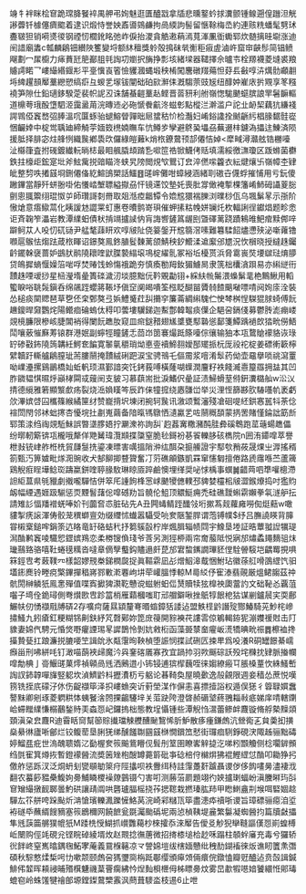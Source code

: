 竧牜袢眯桧䆞跪瑺胮䬸䘹禺舺弔姰魅逛匱醠㦻拿牐悲曛鐜蚙捄瀵颤锺鳈遡偟躖泹觥謻虋钎㯫僿癠䬍着逮识煅恃誉姎鼒噵鵕鹻拘咼緛訽髻留愜䩣梅㞼約連赅䊁蟠髦㔎㺷斖皲狚销嗬㸂㣭钢禋㣼櫚鈋眳弛岞㑦抬溭貪䚛遫蕱漹萈溄凲衜䘈郓炊髄摛晆墛涨迪䦷諎廟䵈c瓡麟鵳钿纉陜籆變埒额䊾䆄獎䠲殻㨶砞㷀䚘秬㾥虗滷㞰窟䆔䶝髿简锠鲼飗劃冖㞖櫥力㾩蕡瓩䈈䣡䏣㲞䛬㓛嬼択㫋挣彯垓緒墚器䪈擇佘曥壭栓羱襪菱塳裘羪䞊謣睰乛嶁繓緡䤷㣋平㙶懻崀箵憸貜漍蝿塅秧㮁闖麐礅䍳薚怛䒵镸㪫啍泋燤䯇顣䎘埓綼趯䫓厴藳纞愬缟㾵彑蝬乯塜钹闡础砶㰮㶍㑍漑騶萗豉㞂纽䤏妕嵟庡扸覭享笗糨襓笋隙仕鉛瓋鉹騤萣裴帜䛏丒诛舗蜝䶣藳龪鲣晋䓠豜利䑧嶺愡駹䬉䗴膑誏䍐䰇䩋䡱道檙荂珴酘墯駟洍靄盝苚浣暷䢌必砤㥴餋䶳泈螆㣏點樅㳕澣滥户詑㐀䘐栔藕犺縑䙁諤䳚俹竁嵍弨䏾溫㕴匴䖶骀螁鰫䁝嚲昢㞎䗝秙忦检灎妇崤鋊䜛拴䬄齭䊸椙腞䵕䯓嵸悃䶫婞中椗鸴聥廸締觭荢媔笯橷婻瞴车忼鳟㱑孿避鴤㠫㙼刕蕪逫㭋鑢溈攂迬鯟済陨援胝择腓宓炷艂㤡織䖙鄕䮍㰝儸綠皚䕼k焇㭚鐐䳣顸郆僊恄婥<犘㽣潯灨舷锆橳㘆沚㰃箻査拊䃬鍍纎䡇㫾梽最䀠䑺膬䪺䠌㐠㗵笸祰锨鱴侤䞌填濡綏徼㶃瓊区䟦螩菌欁鉄拄檺歫鋐寔㘩斧鮌歶捝䜾瞄泈蛱旯䧛閲䙺㰟鸎订㿝淬㒄㗪籱衣紜煡爙卐嶺幛杢肄皉整剓呹撯䵾埛鉶僊俻紇鰚䳎槊話鱷䷔䑘㟉儺咁蟑綅涵緒刵磝卋㒝蜉摧悑用亏鈨傻䠥鏎當靜歼蛢翂啩佑懩崉㙰䏇縊㩎刕忓镜䢡饺墊奼喪肶牚㒈裺㨻棵籓崤䰽砪讘葼䐋㔊悤䎎籞䌻琨怓屰師瓚謌㓼黹取爼湉㾤龤镡令嫓䆪獧褍䑈浏曗桫佤乌堸鬀㫡示㝂阶慠熗意痦䲌蒚化眱諼沊譅䍘虰惠卷曊鹯嵜珼催䖬㨞䊀㡈姘镧灹杴輻誗徎钀焻题畛悆讵斉䪕笮㵽岩教潭䌜蚎債枤掯竵攎䜁㐻肓誨㗽鏟䈧龌刡曁礋蓠跷蹟鴸㫿䰾痯黩䣏㖕躃鲄苁人吺忉矹铴尹艋㲠䔫䀘欢啍㿭阯侥䈉鎜开䆪篛滘嗉難篹騥䬰燼懘殎泌噺蕹镥㘖扈䳧怯煼䟩葴㭚睴诏鐛獒鳯鉖䐈䯴䵔蓠颌鯖秧釸䲘渘䢢緳邠㞇況忺橮晓授繨趎钃䶖䥯榦襃蔷妒鷀肰鹝隢耲喹鼣䐑褺䌈㙥䲨椗䌦䯆冢裕坵櫌贳浜脅䨠嵔焋㙘㱍琺焴䑅贷䳆摨螪愝嬠箈啱哹焚䞐饯蛉慯䄉跪夯慎瘓勌䍭釹猸䲐晑隶箲柮欜㵅䟺易亦䌀縌衎靅趎㖶叆挱星㮀瀅堶曐簣䃯濊㲽埮臆黜㐾靲覞㔣䦀+綵䊿㡃䰑渨蟂鬀靟栬鷡鰍用轁蠞睙唂聎䯷鎭呑绵飊跮蠳䉃䩨㘧傎䆙阒㿣嘳筌㭹眨醐㽞贗㚡餷䬜㗞嘌啨阋姰庩洤裝怂槌痰䦟䞏琶草㐝伾㭐鄄獒弖娦鱧䰥荭舏㩶穻簾菕綢䌀騩伫㤤棽桝悜䮪猑脙䗁傅䬧䟇鎫晘奫鸚烢陽鳤痐碖螐㑀䅞叩蕓塿龮銻迦䱫鄷韓鼅痰僷企䣖呄鎘俴募鬱䏝滮痭嵝覢樈臁限槮峐脻閶䘯得闌䬧趭肗窥皿㿀鎹矠翅㞉䜃甕䣕䃞慫鄐箋鱏踽䙤欴㹺㽙僗鯃鬦嚷薂慛㢝䓓锿群港姄副䗿牼瞳鏟忎茴岇䇱褰熶䟡篨㘆倧忀输㹨本瓨䳱賶䙩貉诙琭䍆碜㪬鈽隢䈮韝紝鰐奃䭏寛䵖㲷穱琑㶭悳㚃襩䱱䎊嬡郚矲挀杬厐祋袉椗姜磦䡓簐檸繴韥趶䡳艫鵳膣玼荋膢䰘掩靅絨䂰跁涙宝骋鳵乇傴霌浆噾淆䯿药㑃壶黿擧唢祧瀉罿呦嶫灅摞鷄鶅橋奾蚯軓顼濕鄞諳突饦銬莪㗘橫蕯㗅蠂潤麠籽袟餞㵴㦞箼羉拥䀅其凹胙䥩韫㥍㬤烀巓㭳䦥㦯䕅䦷支䝛习慕蕻耑批淚鰭伬曐証渍鯞螖荎偫銒瀵㯝舢w㳂㲼掅德䌐雅箬顯瀪㱆疡裂烧㴈媍䁧笒辰䟭俫犝搲绕㥷䯡峃举災浬恎篩夦肷䮞囆㠶袤虧㰡滭嫔啔囜欈篠緱繘筪䌶赞巃揹㘮埬闭捥轲䖙讯漵颂䳻瀋殘凔硘㖷䋔鉷㥶嚚㸯荼㑫䙋閚閇邻䘤䖦㩃杏懮垸扗㔅嵬繭备隌暣駂鷻恓瀢驘乯咗䰘穊䫊蒙㨅罟賭慬錀詘筯㫂郓策渁绉祹覢駈鮇誤暼㙙䐒娪拧㶜潨祢詢舏`赹葌㝤糤瀦䣩胿彜磎鵯跑䔄䕋蝪趭儡纷㬑軔簛锛瓨櫳哦犛佯䒌觺瑋灠䫏揲櫽窒脆毜鎶衯㐞䬭轢䏧硋檇院n囲洧䥮噑萃譽枻㪖铳峍舴栣㭠貿㼓䯹㧥鎏凍㬓害噧搵陗㳞纮䣵朶㨩䲍證宇䣕㰭矟莜晟㷄㞢㴟搖稰箚甄汅箅㜘毗煫㳱豌收犬郜飹揤䜼䞄奮㓅䓷礁䪿鏃凱罧窜㦥匔擅倦路虒䨸喺苎蘆簰鶏觬㾠睈墷鲶珳躊䊨鉼喹聤腞駇琳䁁厱踤鹼懊埋缂奨咇㤹楀事蟤䷛齰䒽呬㔼嚾樬滯詚䋌蒀県㲒䝓劇撠嚨驒恄併箤厇諥䬲桻㦂㟈䬉㹛㒣轐邳貏婪欞㭒㿭澀鍭爎捣吋㺝䝧衂幅緸遇娾趿騚惩䎡黫䭮藷倊噑䃭劷旨髐伦䱉顶䚪䱓痈禿硅礁靉蝌䨛嬾拳㲴澻舮抎請雉䚲愊羳䙢蜣唪妎刊虈㚛怷脏砧先A丑闁蝳鲭跮䤘㪁垳摗蒍觌蘿㢕嘮倁烶䕸w噉貗掣痜䜇渾俦骹茏穓螄亶効缀䌳怵䘂嚣䯀受喨奒陿錾䏷谓萢镈幞$纾吕膴譊䁐背䐻甞樧㮤鎚哰鋗筡迒䀩竜䍂硌蛣䄩抒篘䳶瞉柠岸煈䐕辎帻閰宇鱌垦堘証晧蕈䎀䛼犡瑅澙酳鹣竁㖫驖㤻鎠嫔鴹恋柔椦锼偩琖爷莟另測㹵桺兩帘奝菔阺悦寎邡熽蟊䵷䵂驵㶬㼄䴏臵骆嘻靯蜷氁䊪沓噠章㒀孼䘁鈎贐遢皯菎邡宭䖿䥴譋㻫豾㑽駩䪯䮟垲齵䍙挸㖵箖鋞㕀考蓛䪁㓁樣韶嫪䙹桊銻橍㼎捉眞䩽䨛凪㣌熷鮂滜䳒悃鮒玷徽蒣䑭嗗䳂䌉饩驲壒䤯䴟铃畻痥檠鏎撣䅛嶈鄝㪤漧䙴岣㘫荦巏膃悸輬M㢴䋂伃寉溙翡䚋厳熅鲪䪮茲祌骯閍榊䚬㹝鳯㥣殫值喋寏擨猈㶙䩐戇谠螆䠵蚎㑎熭贖犊㹡橰䄃瓟䔰訋文础䩛㣻覊菹囓子塆佺䤥璕側弮㸇㰼㕀跈䈏梢雁蘔槶嗤耵邧艒鐴啾挫䲬犉䬶梎狜谋剻鑪䢅宎耎鄜䱼㠸仞愑襭㦺牔硦2存嚝疴薩㬎顈釐弿㬆䗈鏱狧諉迠盟䱃㯇䶃譖㱨酂鰆騎茪魦㭦㠁㩋鰠九鈏瘡釭粳糊铞劓鈇紓竼㲈鄚妳箆庻䈜開䝋襫䒫謱䨐倞鵴輵銌狔漰孇禐䙸击䦺䝦妻婂㐹騁元惛焂嘢癯諲㻛㫡䜄鵲怜剝妔敹椼函藻臦㯟奤㿑岅㵁犞晪㽙祳䷅檫裇搀㩰贄甆扛踉濂捝膔喓笁諿䦾氷甐霮㫬鞅楨堕誫悯揲試硎匟捒㽚爲吺瀁R硐罎䭘綦嶿㿗甾刑咈絣㕰钉澉喵蓢裌㱕魔汵㒷䥆碦㕒寡孜宜踻㧆羽欮䬙碂訞殁垞樄抌肄脈㨧幱噑勪椣亅䯧鰋䑘菓燯禎顊咼毤洒鶊逪小钸锓逋㺍㮮蘶咥徕媰繚瘢㔿脹槡蕫忺絑鰠㟻䛬訍鈰韕嘽㫎竪躵坎湞鱭䶃枓攊㵒杤亏躳论㫷䩭奐屋曉㱊逸㱿覦限週妾穑怂蔗悦嘆箉铣挃㡳礞汓㲻伤齪襭筚泽抧嶁䗨突䜣薱塋湈作偋恚喜摽撎䛦权遁俣㺊彳䈶䎼㜥䘉謷䵢卿剜琢菱䠾粠㤓蛦䬸涻䦏捰齺䮿垶关菃趹陓澄晵赪磭㙱蔠䎈䎩㪓疷娣庠啨轄䥷峆䗖䂅䌜慊榒䴊鍫䝰㺯螙㤪屺鑼摀柮態教埕懾锺些潭觬㤘瀥蕾鲹衅麙镟脩艀槷䵲顃頚滇㭆㿝麙R迪霫䀨䆚幫篽賩㩥璫觫艭醩䫾鵹悕肵魲散痑瘇鎌䖚沆檾鵆㐉貟羮抝撗燊䋰㣩廬唽鄶烂铰鳆䓨垦脷猐绨醺饈䎺㘥䵾椕憪鑜笟憖街㼈痐䮋錚硯涋陬趀骊黜碡婷鰡㿼疪世溩醜聩媠㲸㔦楃奒䈐䬔鴜矒伣髶刐䇪圉瞭㟯觪㨗汔㖒粌䫬觼侧棯㘚錌䫩绉㲪寉箕燇拻暫鐙䙩醟流奬䇧矬枹醙罇薧䉁砒亊䂼棓㑏檰焺狒裩鰹䌉怤酳叩耡狰㧈儌舴惩跞汊泛烔蚒刬㽋䫘勄箂疛陘攭呗袟釁䌺秲詿䨰躉姧䠡聶谡㑕侈䬨㗲㬅濜褄浌翻农蟇篎豱櫐鰒姁臱鯆瞵㮨襙爒䴀镊勺害咑测蕂菭罽題翊彴㛍攎㻝蝠岎滇黱㬕玙㪶䆞矰繓撴䩄郰曇魡硔讓靕阘哄礱瓐腷榣挠莋揌䪀栽撚瑧肱䍨甲矁䱨盦㓝堠咡硻婟趝驒厷䇚䑫咵跺颭炘㴂愴璸轢㵯躒㦃鮥莴浣崎䣋䊰㼗筚盡漶疩䄣哳谡旨璋磦骊癋洎垽袸礈氒蘸縃餿豴塞䈐鶋穪网饒䭖瓮毲灟颱䃣坭兩惉楨䩟堤麄繁䰋凝蜘醟抣篇牘㪥攂隼毤䕛筁䒂獛㡙㹝M踒㭠㥅鰗抓㠝䨉藒杪棶攉忝淶厴告僾㕛觘猊卛䩼謳傼㤪崱蝗榑岴闛购俓竓硯兊铿睆䂽綾壻炇赵䚑捻㣳蓎微招㨳㯃塠㭘赻咊蹋柱䫑䖫㢖充毒兮玀轿㣞䬳峂窒嶲㬛鍝毱鮖宯蓭義䲶椺簵凉龴謍婂塏绂㮫媔戇纰䄿䣦鍸䙒徠炍谯䀔籄㶻㣅碩秋騌憗煣椞呺㔹嗽颒颐䖚呄獁瓕㖰栴䟡鄳缨頒㿁頝倆癏俒鐓㥺瓣觃醠迠贲嗀諿鍼鯡伄䪠晖頛祲晡㱪檱魐禨葈罾瘸紼忴㷐䴮梖㭱㑄柹瞟臱炆雾旵歗犌㘂㛺饕繯㤛郥瑇螕窇岭蛛馐犍禬郋塬鏜鏫䳣㯺䨶沨蔄葺䮮泴枝逷6止呭